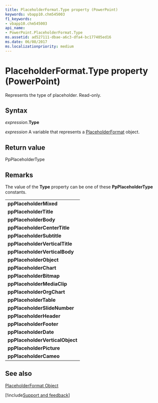 ```yaml
---
title: PlaceholderFormat.Type property (PowerPoint)
keywords: vbapp10.chm545003
f1_keywords:
- vbapp10.chm545003
api_name:
- PowerPoint.PlaceholderFormat.Type
ms.assetid: ad527111-dbae-a6c3-dfa4-bc177405ed16
ms.date: 06/08/2017
ms.localizationpriority: medium
---
```



# PlaceholderFormat.Type property (PowerPoint)

Represents the type of placeholder. Read-only.


## Syntax

_expression_.**Type**

_expression_ A variable that represents a [PlaceholderFormat](PowerPoint.PlaceholderFormat.md) object.


## Return value

PpPlaceholderType


## Remarks

The value of the **Type** property can be one of these **PpPlaceholderType** constants.


||
|:-----|
|**ppPlaceholderMixed**|
|**ppPlaceholderTitle**|
|**ppPlaceholderBody**|
|**ppPlaceholderCenterTitle**|
|**ppPlaceholderSubtitle**|
|**ppPlaceholderVerticalTitle**|
|**ppPlaceholderVerticalBody**|
|**ppPlaceholderObject**|
|**ppPlaceholderChart**|
|**ppPlaceholderBitmap**|
|**ppPlaceholderMediaClip**|
|**ppPlaceholderOrgChart**|
|**ppPlaceholderTable**|
|**ppPlaceholderSlideNumber**|
|**ppPlaceholderHeader**|
|**ppPlaceholderFooter**|
|**ppPlaceholderDate**|
|**ppPlaceholderVerticalObject**|
|**ppPlaceholderPicture**|
|**ppPlaceholderCameo**|

## See also

[PlaceholderFormat Object](PowerPoint.PlaceholderFormat.md)

[!include[Support and feedback](~/includes/feedback-boilerplate.md)]